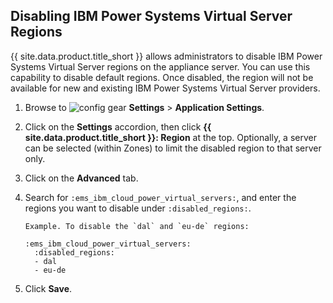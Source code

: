 ## Disabling IBM Power Systems Virtual Server Regions

{{ site.data.product.title_short }} allows administrators to disable IBM Power
Systems Virtual Server regions on the appliance server. You can use this
capability to disable default regions. Once disabled, the region will not be
available for new and existing IBM Power Systems Virtual Server providers.

1.  Browse to ![config gear](../../images/config-gear.png) **Settings** > **Application Settings**.

2.  Click on the **Settings** accordion, then click **{{ site.data.product.title_short }}: Region** at the top.
    Optionally, a server can be selected (within Zones) to limit the disabled
    region to that server only.

3.  Click on the **Advanced** tab.

4.  Search for `:ems_ibm_cloud_power_virtual_servers:`, and enter the regions you want to disable
    under `:disabled_regions:`.

        Example. To disable the `dal` and `eu-de` regions:

        :ems_ibm_cloud_power_virtual_servers:
          :disabled_regions:
          - dal
          - eu-de

5.  Click **Save**.

